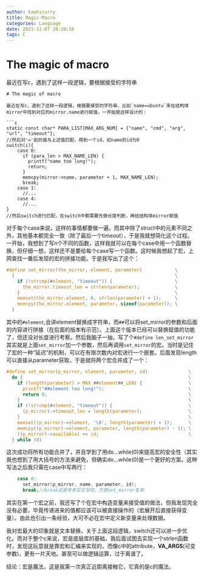 ```yaml
---
author: kawhicurry
title: Magic-Macro
categories: Language
date: 2021-11-07 20:28:58
tags: C
---
```


# The magic of macro
最近在写c，遇到了这样一段逻辑，要根据接受的字符串
```
# The magic of macro

最近在写c，遇到了这样一段逻辑，根据要接受的字符串，比如`name=ubuntu`来在结构体mirror中找到对应的mirror.name进行赋值，一开始是这样设计的：

```c
static const char* PARA_LIST[MAX_ARG_NUM] = {"name", "cmd", "arg", "url", "timeout"};
//然后对'='前的值与上述值匹配，得到一个id，如name的id为0
switch(i){
    case 0:
      if (para_len > MAX_NAME_LEN) {
        printf("name too long!");
        return;
      }
      memcpy(mirror->name, parameter + 1, MAX_NAME_LEN);
      break;
    case 1:
      //...
    case 4:
      //...  
}
//然后switch进行匹配，在switch中都需要先做长度判断，再给结构体mirror赋值
```

对于每个case来说，这样的事情都要做一遍，而其中除了struct中的元素不同之外，其他基本都完全一致（除了最后一个timeout），于是我就想简化这个过程。一开始，我想到了写n个不同的函数，这样我就可以在每个case中用一个函数替换，但仔细一想，这样还不是要给每个case写一个函数。这时候我想起了宏，上网查找一番后发现的宏的拼接功能。于是我写出了这个：

```c
#define set_mirror(the_mirror, element, parameter)            \
  {                                                           \
    if (!strcmp(#element, "timeout")) {                       \
      the_mirror.timeout_len = strlen(parameter);             \
    }                                                         \
    memset(the_mirror.element, 0, strlen(parameter) + 1);     \
    memcpy(the_mirror.element, parameter, sizeof(parameter)); \
  }
```

其中的`#element`,会讲element替换成字符串，而`##`可以将set_mirror的参数和后面的内容进行拼接（在后面的版本有示范）。上面这个版本已经可以替换赋值的功能了，但还没对长度进行考察。然后我脑子一抽，写了个`#define len_set_mirror` 其实就是上面`set_mirror`加一个参数，然后再调用`set_mirror`的宏。当时是记住了宏的一种“延迟”的机制，可以在有限次数内对宏进行一个嵌套。后面发现length可以直接从parameter获取，于是就将两个宏合并成了一个：

```c
#define set_mirror(p_mirror, element, parameter, id)               \
  do {                                                             \
    if (length(parameter) > MAX_##element##_LEN) {                 \
      printf("##element too long!");                               \
      return 0;                                                    \
    }                                                              \
    if (!strcmp(#element, "timeout")) {                            \
      (p_mirror)->timeout_len = length(parameter);                 \
    }                                                              \
    memset((p_mirror)->element, '\0', length(parameter) + 1);      \
    memcpy((p_mirror)->element, parameter, length(parameter) - 1); \
    ((p_mirror)->available) << id;                                 \
  } while (0)

```

这次成功将所有功能合并了，并且学到了用do...while(0)来提高宏的安全性（其实我也想到了用大括号的方法来避免，但确实do...while(0)是一个更好的方案。这种写法之后我只需在case中写两行：

```c
    case 0:
      set_mirror(p_mirror, name, parameter, id);
      break;//break还是老老实实写吧，方便set_mirror复用
```

其实在第一个宏之前，我还写了个在宏中构造变量来接受值的做法，但我发现完全没有必要，毕竟传递进来的值都应该可以被直接操作的（宏展开后直接获得变量）。由此也引出一条经验，大可不必在宏中定义新变量来处理数据。

我对宏最大的印象就是文本替换，关于上面这段逻辑，switch还可以进一步优化。而对于整个c来说，宏是底层库的基础，我后面试图去实现一个strlen函数时，发现这玩意就是靠宏和汇编来实现的，而像c中的attribute，__VA_ARGS__(可变参数)，更有一片天地。甚至可以做逻辑运算，过于离谱了。

结论：宏是魔法，这是我第一次真正近距离接触它，它真的是c的魔法。